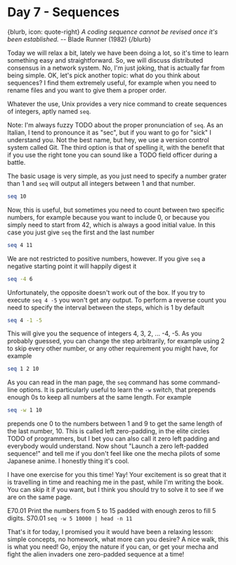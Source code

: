 # Day 7 - Sequences

{blurb, icon: quote-right}
_A coding sequence cannot be revised once it's been established._
-- Blade Runner (1982)
{/blurb}

Today we will relax a bit, lately we have been doing a lot, so it's time to learn something easy and straightforward. So, we will discuss distributed consensus in a network system. No, I'm just joking, that is actually far from being simple. OK, let's pick another topic: what do you think about sequences? I find them extremely useful, for example when you need to rename files and you want to give them a proper order.

Whatever the use, Unix provides a very nice command to create sequences of integers, aptly named `seq`.

Note: I'm always fuzzy TODO about the proper pronunciation of `seq`. As an Italian, I tend to pronounce it as "sec", but if you want to go for "sick" I understand you. Not the best name, but hey, we use a version control system called Git. The third option is that of spelling it, with the benefit that if you use the right tone you can sound like a TODO field officer during a battle.

The basic usage is very simple, as you just need to specify a number grater than 1 and `seq` will output all integers between 1 and that number.

``` sh
seq 10
```

Now, this is useful, but sometimes you need to count between two specific numbers, for example because you want to include 0, or because you simply need to start from 42, which is always a good initial value. In this case you just give `seq` the first and the last number

``` sh
seq 4 11
```

We are not restricted to positive numbers, however. If you give `seq` a negative starting point it will happily digest it

``` sh
seq -4 6
```

Unfortunately, the opposite doesn't work out of the box. If you try to execute `seq 4 -5` you won't get any output. To perform a reverse count you need to specify the interval between the steps, which is 1 by default

``` sh
seq 4 -1 -5
```

This will give you the sequence of integers 4, 3, 2, ... -4, -5. As you probably guessed, you can change the step arbitrarily, for example using 2 to skip every other number, or any other requirement you might have, for example

``` sh
seq 1 2 10
```

As you can read in the man page, the `seq` command has some command-line options. It is particularly useful to learn the `-w` switch, that prepends enough 0s to keep all numbers at the same length. For example

``` sh
seq -w 1 10
```

prepends one 0 to the numbers between 1 and 9 to get the same length of the last number, 10. This is called left zero-padding, in the elite circles TODO of programmers, but I bet you can also call it zero left padding and everybody would understand. Now shout "Launch a zero left-padded sequence!" and tell me if you don't feel like one the mecha pilots of some Japanese anime. I honestly thing it's cool.

I have one exercise for you this time! Yay! Your excitement is so great that it is travelling in time and reaching me in the past, while I'm writing the book. You can skip it if you want, but I think you should try to solve it to see if we are on the same page.

E70.01 Print the numbers from 5 to 15 padded with enough zeros to fill 5 digits.
S70.01 `seq -w 5 10000 | head -n 11`

That's it for today, I promised you it would have been a relaxing lesson: simple concepts, no homework, what more can you desire? A nice walk, this is what you need! Go, enjoy the nature if you can, or get your mecha and fight the alien invaders one zero-padded sequence at a time!
